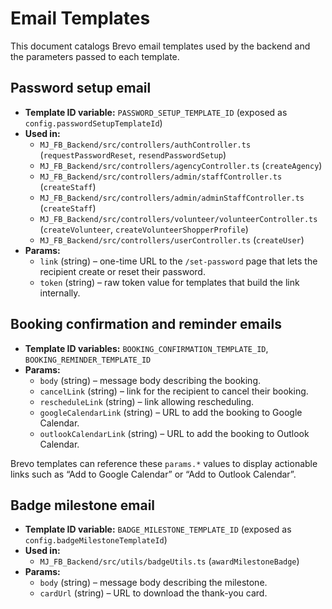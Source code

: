# Email Templates

This document catalogs Brevo email templates used by the backend and the parameters passed to each template.

## Password setup email

- **Template ID variable:** `PASSWORD_SETUP_TEMPLATE_ID` (exposed as `config.passwordSetupTemplateId`)
- **Used in:**
  - `MJ_FB_Backend/src/controllers/authController.ts` (`requestPasswordReset`, `resendPasswordSetup`)
  - `MJ_FB_Backend/src/controllers/agencyController.ts` (`createAgency`)
  - `MJ_FB_Backend/src/controllers/admin/staffController.ts` (`createStaff`)
  - `MJ_FB_Backend/src/controllers/admin/adminStaffController.ts` (`createStaff`)
  - `MJ_FB_Backend/src/controllers/volunteer/volunteerController.ts` (`createVolunteer`, `createVolunteerShopperProfile`)
  - `MJ_FB_Backend/src/controllers/userController.ts` (`createUser`)
- **Params:**
  - `link` (string) – one-time URL to the `/set-password` page that lets the recipient create or reset their password.
  - `token` (string) – raw token value for templates that build the link internally.

## Booking confirmation and reminder emails

- **Template ID variables:** `BOOKING_CONFIRMATION_TEMPLATE_ID`, `BOOKING_REMINDER_TEMPLATE_ID`
- **Params:**
  - `body` (string) – message body describing the booking.
  - `cancelLink` (string) – link for the recipient to cancel their booking.
  - `rescheduleLink` (string) – link allowing rescheduling.
  - `googleCalendarLink` (string) – URL to add the booking to Google Calendar.
  - `outlookCalendarLink` (string) – URL to add the booking to Outlook Calendar.

Brevo templates can reference these `params.*` values to display actionable links such as “Add to Google Calendar” or “Add to Outlook Calendar”.

## Badge milestone email

- **Template ID variable:** `BADGE_MILESTONE_TEMPLATE_ID` (exposed as `config.badgeMilestoneTemplateId`)
- **Used in:**
  - `MJ_FB_Backend/src/utils/badgeUtils.ts` (`awardMilestoneBadge`)
- **Params:**
  - `body` (string) – message body describing the milestone.
  - `cardUrl` (string) – URL to download the thank-you card.

